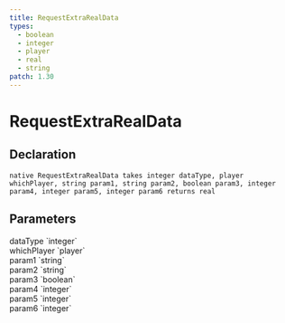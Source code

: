 ```yaml
---
title: RequestExtraRealData
types:
  - boolean
  - integer
  - player
  - real
  - string
patch: 1.30
---
```


# RequestExtraRealData

## Declaration

```
native RequestExtraRealData takes integer dataType, player whichPlayer, string param1, string param2, boolean param3, integer param4, integer param5, integer param6 returns real
```

## Parameters
<dl>
  <dt>dataType `integer`</dt>
  <dd></dd>

  <dt>whichPlayer `player`</dt>
  <dd></dd>

  <dt>param1 `string`</dt>
  <dd></dd>

  <dt>param2 `string`</dt>
  <dd></dd>

  <dt>param3 `boolean`</dt>
  <dd></dd>

  <dt>param4 `integer`</dt>
  <dd></dd>

  <dt>param5 `integer`</dt>
  <dd></dd>

  <dt>param6 `integer`</dt>
  <dd></dd>
</dl>